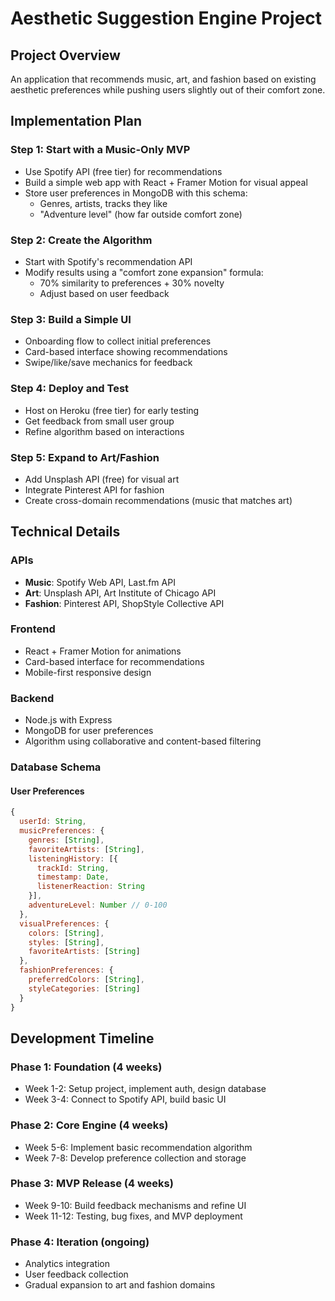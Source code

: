 # Aesthetic Suggestion Engine Project

## Project Overview
An application that recommends music, art, and fashion based on existing aesthetic preferences while pushing users slightly out of their comfort zone.

## Implementation Plan

### Step 1: Start with a Music-Only MVP
- Use Spotify API (free tier) for recommendations
- Build a simple web app with React + Framer Motion for visual appeal
- Store user preferences in MongoDB with this schema:
  - Genres, artists, tracks they like
  - "Adventure level" (how far outside comfort zone)

### Step 2: Create the Algorithm
- Start with Spotify's recommendation API
- Modify results using a "comfort zone expansion" formula:
  - 70% similarity to preferences + 30% novelty
  - Adjust based on user feedback

### Step 3: Build a Simple UI
- Onboarding flow to collect initial preferences
- Card-based interface showing recommendations
- Swipe/like/save mechanics for feedback

### Step 4: Deploy and Test
- Host on Heroku (free tier) for early testing
- Get feedback from small user group
- Refine algorithm based on interactions

### Step 5: Expand to Art/Fashion
- Add Unsplash API (free) for visual art
- Integrate Pinterest API for fashion
- Create cross-domain recommendations (music that matches art)

## Technical Details

### APIs
- **Music**: Spotify Web API, Last.fm API
- **Art**: Unsplash API, Art Institute of Chicago API
- **Fashion**: Pinterest API, ShopStyle Collective API

### Frontend
- React + Framer Motion for animations
- Card-based interface for recommendations
- Mobile-first responsive design

### Backend
- Node.js with Express
- MongoDB for user preferences
- Algorithm using collaborative and content-based filtering

### Database Schema

#### User Preferences
```javascript
{
  userId: String,
  musicPreferences: {
    genres: [String],
    favoriteArtists: [String],
    listeningHistory: [{
      trackId: String,
      timestamp: Date,
      listenerReaction: String
    }],
    adventureLevel: Number // 0-100
  },
  visualPreferences: {
    colors: [String],
    styles: [String],
    favoriteArtists: [String]
  },
  fashionPreferences: {
    preferredColors: [String],
    styleCategories: [String]
  }
}
```

## Development Timeline

### Phase 1: Foundation (4 weeks)
- Week 1-2: Setup project, implement auth, design database
- Week 3-4: Connect to Spotify API, build basic UI

### Phase 2: Core Engine (4 weeks)
- Week 5-6: Implement basic recommendation algorithm
- Week 7-8: Develop preference collection and storage

### Phase 3: MVP Release (4 weeks)
- Week 9-10: Build feedback mechanisms and refine UI
- Week 11-12: Testing, bug fixes, and MVP deployment

### Phase 4: Iteration (ongoing)
- Analytics integration
- User feedback collection
- Gradual expansion to art and fashion domains